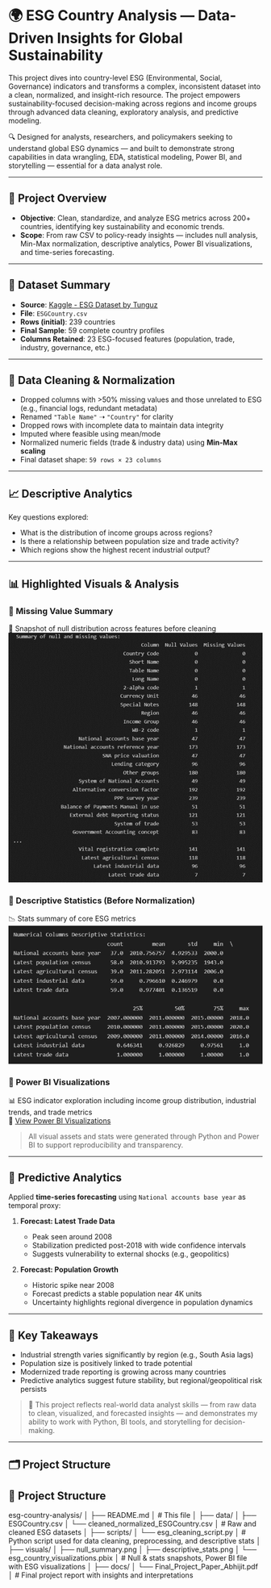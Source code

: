 # 🌍 ESG Country Analysis — Data-Driven Insights for Global Sustainability

This project dives into country-level ESG (Environmental, Social, Governance) indicators and transforms a complex, inconsistent dataset into a clean, normalized, and insight-rich resource. The project empowers sustainability-focused decision-making across regions and income groups through advanced data cleaning, exploratory analysis, and predictive modeling.

🔍 Designed for analysts, researchers, and policymakers seeking to understand global ESG dynamics — and built to demonstrate strong capabilities in data wrangling, EDA, statistical modeling, Power BI, and storytelling — essential for a data analyst role.

---

## 📌 Project Overview

- **Objective**: Clean, standardize, and analyze ESG metrics across 200+ countries, identifying key sustainability and economic trends.
- **Scope**: From raw CSV to policy-ready insights — includes null analysis, Min-Max normalization, descriptive analytics, Power BI visualizations, and time-series forecasting.

---

## 📁 Dataset Summary

- **Source**: [Kaggle - ESG Dataset by Tunguz](https://www.kaggle.com/datasets/tunguz/environment-social-and-governance-data)
- **File**: `ESGCountry.csv`
- **Rows (initial)**: 239 countries
- **Final Sample**: 59 complete country profiles
- **Columns Retained**: 23 ESG-focused features (population, trade, industry, governance, etc.)

---

## 🧹 Data Cleaning & Normalization

- Dropped columns with >50% missing values and those unrelated to ESG (e.g., financial logs, redundant metadata)
- Renamed `"Table Name"` ➝ `"Country"` for clarity
- Dropped rows with incomplete data to maintain data integrity
- Imputed where feasible using mean/mode
- Normalized numeric fields (trade & industry data) using **Min-Max scaling**
- Final dataset shape: `59 rows × 23 columns`

---

## 📈 Descriptive Analytics

Key questions explored:
- What is the distribution of income groups across regions?
- Is there a relationship between population size and trade activity?
- Which regions show the highest recent industrial output?

---

## 📊 Highlighted Visuals & Analysis

### 📌 Missing Value Summary
🧼 Snapshot of null distribution across features before cleaning  
![Null Summary](./visuals/null_summary.png)

### 📌 Descriptive Statistics (Before Normalization)
📉 Stats summary of core ESG metrics  
![Descriptive Stats](./visuals/descriptive_stats.png)

### 📌 Power BI Visualizations
📊 ESG indicator exploration including income group distribution, industrial trends, and trade metrics  
📁 [View Power BI Visualizations](./visuals/esg_country_visualizations.pbix)

> All visual assets and stats were generated through Python and Power BI to support reproducibility and transparency.

---

## 🔮 Predictive Analytics

Applied **time-series forecasting** using `National accounts base year` as temporal proxy:

1. **Forecast: Latest Trade Data**  
   - Peak seen around 2008  
   - Stabilization predicted post-2018 with wide confidence intervals  
   - Suggests vulnerability to external shocks (e.g., geopolitics)

2. **Forecast: Population Growth**  
   - Historic spike near 2008  
   - Forecast predicts a stable population near 4K units  
   - Uncertainty highlights regional divergence in population dynamics

---

## 🧠 Key Takeaways

- Industrial strength varies significantly by region (e.g., South Asia lags)
- Population size is positively linked to trade potential
- Modernized trade reporting is growing across many countries
- Predictive analytics suggest future stability, but regional/geopolitical risk persists

> 📌 This project reflects real-world data analyst skills — from raw data to clean, visualized, and forecasted insights — and demonstrates my ability to work with Python, BI tools, and storytelling for decision-making.

---

## 🗂️ Project Structure

## 📁 Project Structure

esg-country-analysis/
│
├── README.md
│   # This file
│
├── data/
│   ├── ESGCountry.csv
│   └── cleaned_normalized_ESGCountry.csv
│   # Raw and cleaned ESG datasets
│
├── scripts/
│   └── esg_cleaning_script.py
│   # Python script used for data cleaning, preprocessing, and descriptive stats
│
├── visuals/
│   ├── null_summary.png
│   ├── descriptive_stats.png
│   └── esg_country_visualizations.pbix
│   # Null & stats snapshots, Power BI file with ESG visualizations
│
├── docs/
│   └── Final_Project_Paper_Abhijit.pdf
│   # Final project report with insights and interpretations
